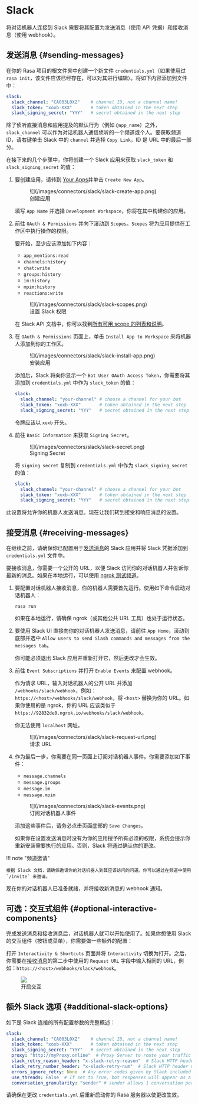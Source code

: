 # Slack

将对话机器人连接到 Slack 需要将其配置为发送消息（使用 API 凭据）和接收消息（使用 webhook）。

## 发送消息 {#sending-messages}

在你的 Rasa 项目的根文件夹中创建一个新文件 `credentials.yml`（如果使用过 `rasa init`，该文件应该已经存在，可以对其进行编辑）。将如下内容添加到文件中：

```yaml title="credentials.yml"
slack:
  slack_channel: "CA003L0XZ"    # channel ID, not a channel name!
  slack_token: "xoxb-XXX"       # token obtained in the next step
  slack_signing_secret: "YYY"   # secret obtained in the next step
```

除了侦听直接消息和应用提及的默认行为（例如 `@app_name`）之外，`slack_channel` 可以作为对话机器人通信侦听的一个频道或个人。要获取频道 ID，请右键单击 Slack 中的 `channel` 并选择 `Copy Link`。ID 是 URL 中的最后一部分。

在接下来的几个步骤中，你将创建一个 Slack 应用来获取 `slack_token` 和 `slack_signing_secret` 的值：

1. 要创建应用，请转到 [Your Apps](https://api.slack.com/apps)并单击 `Create New App`。

    <figure markdown>
      ![](/images/connectors/slack/slack-create-app.png)
      <figcaption>创建应用</figcaption>
    </figure>

    填写 `App Name` 并选择 `Development Workspace`，你将在其中构建你的应用。

2. 前往 `OAuth & Permissions` 并向下滚动到 `Scopes`。`Scopes` 将为应用提供在工作区中执行操作的权限。

    要开始，至少应该添加如下内容：

      - `app_mentions:read`
      - `channels:history`
      - `chat:write`
      - `groups:history`
      - `im:history`
      - `mpim:history`
      - `reactions:write`

    <figure markdown>
      ![](/images/connectors/slack/slack-scopes.png)
      <figcaption>设置 Slack 权限</figcaption>
    </figure>

    在 Slack API 文档中，你可以找到[所有可用 scope 的列表和说明](https://api.slack.com/scopes)。

3. 在 `OAuth & Permissions` 页面上，单击 `Install App to Workspace` 来将机器人添加到你的工作区。

    <figure markdown>
      ![](/images/connectors/slack/slack-install-app.png)
      <figcaption>安装应用</figcaption>
    </figure>

    添加后，Slack 将向你显示一个 `Bot User OAuth Access Token`，你需要将其添加到 `credentials.yml` 中作为 `slack_token` 的值：

    ```yaml title="credentials.yml" hl_lines="3"
    slack:
      slack_channel: "your-channel" # choose a channel for your bot
      slack_token: "xoxb-XXX"       # token obtained in the next step
      slack_signing_secret: "YYY"   # secret obtained in the next step
    ```

    令牌应该以 `xoxb` 开头。

4. 前往 `Basic Information` 来获取 `Signing Secret`。

    <figure markdown>
      ![](/images/connectors/slack/slack-secret.png)
      <figcaption>Signing Secret</figcaption>
    </figure>

    将 `signing secret` 复制到 `credentials.yml` 中作为 `slack_signing_secret` 的值：

    ```yaml title="credentials.yml" hl_lines="4"
    slack:
      slack_channel: "your-channel" # choose a channel for your bot
      slack_token: "xoxb-XXX"       # token obtained in the next step
      slack_signing_secret: "YYY"   # secret obtained in the next step
    ```

此设置将允许你的机器人发送消息。现在让我们转到接受和响应消息的设置。

## 接受消息 {#receiving-messages}

在继续之前，请确保你已配置用于[发送消息](/connectors/slack/#sending-messages)的 Slack 应用并将 Slack 凭据添加到 `credentials.yml` 文件中。

要接收消息，你需要一个公开的 URL，以便 Slack 访问你的对话机器人并告诉你最新的消息。如果在本地运行，可以使用 [ngrok 测试频道](/messaging-and-voice-channels/#testing-channels-on-your-local-machine)。

1. 要配置对话机器人接收消息，你的机器人需要首先运行。使用如下命令启动对话机器人：

    ```shell
    rasa run
    ```

    如果在本地运行，请确保 ngrok（或其他公共 URL 工具）也处于运行状态。

2. 要使用 Slack UI 直接向你的对话机器人发送消息，请前往 `App Home`，滚动到底部并选中 `Allow users to send Slash commands and messages from the messages tab`。

    你可能必须退出 Slack 应用并重新打开它，然后更改才会生效。

3. 前往 `Event Subscriptions` 并打开 `Enable Events` 来配置 webhook。

    作为请求 URL，输入对话机器人的公开 URL 并添加 `/webhooks/slack/webhook`，例如：`https://<host>/webhooks/slack/webhook`，将 `<host>` 替换为你的 URL。如果你使用的是 ngrok，你的 URL 应该类似于 `https://92832de0.ngrok.io/webhooks/slack/webhook`。

    你无法使用 `localhost` 网址。

    <figure markdown>
      ![](/images/connectors/slack/slack-request-url.png)
      <figcaption>请求 URL</figcaption>
    </figure>

4. 作为最后一步，你需要在同一页面上订阅对话机器人事件。你需要添加如下事件：

    - `message.channels`
    - `message.groups`
    - `message.im`
    - `message.mpim`

    <figure markdown>
      ![](/images/connectors/slack/slack-events.png)
      <figcaption>订阅对话机器人事件</figcaption>
    </figure>

    添加这些事件后，请务必点击页面底部的 `Save Changes`。

    如果你在设置发送消息时没有为你的应用授予所有必须的权限，系统会提示你重新安装需要执行的应用。否则，Slack 将通过确认你的更改。

!!! note "频道邀请"

    根据 Slack 文档，请确保邀请你的对话机器人到其应该访问的问道。你可以通过在频道中使用 `/invite` 来邀请。

现在你的对话机器人已准备就绪，并将接收新消息的 webhook 通知。

## 可选：交互式组件 {#optional-interactive-components}

完成发送消息和接收消息后，对话机器人就可以开始使用了。如果你想使用 Slack 的交互组件（按钮或菜单），你需要做一些额外的配置：

打开 `Interactivity & Shortcuts` 页面并将 `Interactivity` 切换为打开。之后，你需要在[接收消息](/connectors/slack/#receiving-messages)的第二步中使用的 `Request URL` 字段中输入相同的 URL，例如：`https://<host>/webhooks/slack/webhook`。
    <figure markdown>
      ![](/images/connectors/slack/slack-interactivity.png)
      <figcaption>开启交互</figcaption>
    </figure>

## 额外 Slack 选项 {#additional-slack-options}

如下是 Slack 连接的所有配置参数的完整概述：

```yaml title="credentials.yml"
slack:
  slack_channel: "CA003L0XZ"    # channel ID, not a channel name!
  slack_token: "xoxb-XXX"       # token obtained in the next step
  slack_signing_secret: "YYY"   # secret obtained in the next step
  proxy: "http://myProxy.online"  # Proxy Server to route your traffic through. This configuration is optional. Only HTTP proxies are supported
  slack_retry_reason_header: "x-slack-retry-reason"  # Slack HTTP header name indicating reason that slack send retry request. This configuration is optional.
  slack_retry_number_header: "x-slack-retry-num"  # Slack HTTP header name indicating the attempt number. This configuration is optional.
  errors_ignore_retry: None  # Any error codes given by Slack included in this list will be ignored. Error codes are listed [here](https://api.slack.com/events-api#errors).
  use_threads: False  # If set to True, bot responses will appear as a threaded message in Slack. This configuration is optional and set to False by default.
  conversation_granularity: "sender" # sender allows 1 conversation per user (across channels), channel allows 1 conversation per user per channel, thread allows 1 conversation per user per thread. This configuration is optional and set to sender by default.
```

请确保在更改 `credentials.yml` 后重新启动你的 Rasa 服务器以使更改生效。
